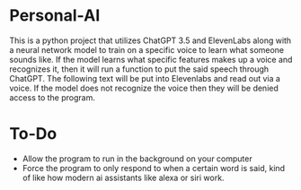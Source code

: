 ﻿# Personal-AI

This is a python project that utilizes ChatGPT 3.5 and ElevenLabs along with a neural network model to train on a specific voice to learn what someone sounds like. If the model learns what specific features makes up a voice and recognizes it, then it will run a function to put the said speech through ChatGPT. The following text will be put into Elevenlabs and read out via a voice. If the model does not recognize the voice then they will be denied access to the program.

# To-Do

- Allow the program to run in the background on your computer
- Force the program to only respond to when a certain word is said, kind of like how modern ai assistants like alexa or siri work.
